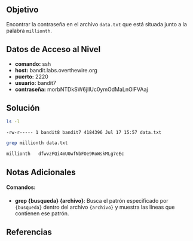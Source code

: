 ## Objetivo
Encontrar la contraseña en el archivo `data.txt` que está situada junto a la palabra `millionth`.

## Datos de Acceso al Nivel
- **comando:** ssh
- **host:** bandit.labs.overthewire.org
- **puerto:** 2220
- **usuario:** bandit7
- **contraseña:** morbNTDkSW6jIlUc0ymOdMaLnOlFVAaj

## Solución
```bash
ls -l
```
```text
-rw-r----- 1 bandit8 bandit7 4184396 Jul 17 15:57 data.txt
```
```bash
grep millionth data.txt
```
```text
millionth	dfwvzFQi4mU0wfNbFOe9RoWskMLg7eEc
```

## Notas Adicionales
#### Comandos:
* **grep {busqueda} {archivo}**:  Busca el patrón especificado por `{busqueda}` dentro del archivo `{archivo}` y muestra las líneas que contienen ese patrón.

## Referencias